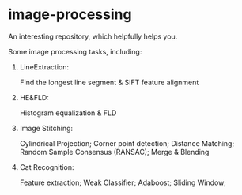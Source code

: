 # image-processing
An interesting repository, which helpfully helps you.

Some image processing tasks, including:

1. LineExtraction: 

   Find the longest line segment & SIFT feature alignment 

2. HE&FLD: 

   Histogram equalization & FLD

3. Image Stitching: 

   Cylindrical Projection; Corner point detection; Distance Matching; Random Sample Consensus (RANSAC); Merge & Blending

4. Cat Recognition:

   Feature extraction; Weak Classifier; Adaboost; Sliding Window; 
